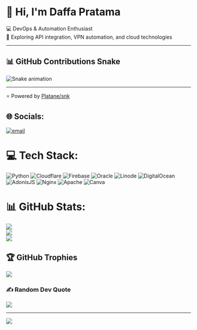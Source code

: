 # 👋 Hi, I'm Daffa Pratama  

💻 DevOps & Automation Enthusiast  
🚀 Exploring API integration, VPN automation, and cloud technologies  

---

## 📊 GitHub Contributions Snake
![Snake animation](https://github.com/Daffastorevps/Daffastorevps/main/output/snake.svg)

---
⭐️ Powered by [Platane/snk](https://github.com/Platane/snk)

## 🌐 Socials:
[![email](https://img.shields.io/badge/Email-D14836?logo=gmail&logoColor=white)](mailto:pratamadaffa63136@gmail.com)

# 💻 Tech Stack:
![Python](https://img.shields.io/badge/python-3670A0?style=for-the-badge&logo=python&logoColor=ffdd54)
![Cloudflare](https://img.shields.io/badge/Cloudflare-F38020?style=for-the-badge&logo=Cloudflare&logoColor=white)
![Firebase](https://img.shields.io/badge/firebase-%23039BE5.svg?style=for-the-badge&logo=firebase)
![Oracle](https://img.shields.io/badge/Oracle-F80000?style=for-the-badge&logo=oracle&logoColor=white)
![Linode](https://img.shields.io/badge/linode-00A95C?style=for-the-badge&logo=linode&logoColor=white)
![DigitalOcean](https://img.shields.io/badge/DigitalOcean-%230167ff.svg?style=for-the-badge&logo=digitalocean&logoColor=white)
![AdonisJS](https://img.shields.io/badge/adonisjs-%23220052.svg?style=for-the-badge&logo=adonisjs&logoColor=white)
![Nginx](https://img.shields.io/badge/nginx-%23009639.svg?style=for-the-badge&logo=nginx&logoColor=white)
![Apache](https://img.shields.io/badge/apache-%23D42029.svg?style=for-the-badge&logo=apache&logoColor=white)
![Canva](https://img.shields.io/badge/Canva-%2300C4CC.svg?style=for-the-badge&logo=canva&logoColor=white)

# 📊 GitHub Stats:
![](https://github-readme-stats.vercel.app/api?username=Daffastorevps&theme=solarized-dark&hide_border=false&include_all_commits=false&count_private=false)
<br/>
![](https://nirzak-streak-stats.vercel.app/?user=Daffastorevps&theme=solarized-dark&hide_border=false)
<br/>
![](https://github-readme-stats.vercel.app/api/top-langs/?username=Daffastorevps&theme=solarized-dark&hide_border=false&include_all_commits=false&count_private=false&layout=compact)

## 🏆 GitHub Trophies
![](https://github-profile-trophy.vercel.app/?username=Daffastorevps&theme=radical&no-frame=false&no-bg=true&margin-w=4)

### ✍️ Random Dev Quote
![](https://quotes-github-readme.vercel.app/api?type=horizontal&theme=radical)

---
[![](https://visitcount.itsvg.in/api?id=Daffastorevps&icon=10&color=0)](https://visitcount.itsvg.in)

<!-- Proudly created with GPRM ( https://gprm.itsvg.in ) -->
